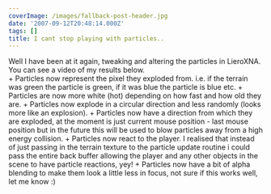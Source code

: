 ```yaml
---
coverImage: /images/fallback-post-header.jpg
date: '2007-09-12T20:48:14.000Z'
tags: []
title: I cant stop playing with particles..
---
```


<div>Well I have been at it again, tweaking and altering the particles in LieroXNA. You can see a video of my results below.</div>
+ Particles now represent the pixel they exploded from. i.e. if the terrain was green the particle is green, if it was blue the particle is blue etc.
+ Particles are now more white (hot) depending on how fast and how old they are.
+ Particles now explode in a circular direction and less randomly (looks more like an explosion).
+ Particles now have a direction from which they are exploded, at the moment is just current mouse position - last mouse position but in the future this will be used to blow particles away from a high energy collision.
+ Particles now react to the player. I realised that instead of just passing in the terrain texture to the particle update routine i could pass the entire back buffer allowing the player and any other objects in the scene to have particle reactions, yey!
+ Particles now have a bit of alpha blending to make them look a little less in focus, not sure if this works well, let me know :)
<object width="640" height="505"><param name="movie" value="https://www.youtube.com/v/o_QgvZojDyc&amp;hl=en_GB&amp;fs=1?rel=0"></param><param name="allowFullScreen" value="true"></param><param name="allowscriptaccess" value="always"></param><embed src="https://www.youtube.com/v/o_QgvZojDyc&amp;hl=en_GB&amp;fs=1?rel=0" type="application/x-shockwave-flash" allowscriptaccess="always" allowfullscreen="true" width="640" height="505"></embed></object>

